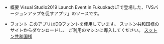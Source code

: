 - 概要
Visual Studio2019 Launch Event in FukuokaのLTで登場した、「VSバージョンアップを促すアプリ」のソースです。

- フォント
このアプリはDQフォントを使用しています。
スットン共和国様のサイトからダウンロードし、
ご利用のマシンに導入してください。
[スットン共和国様](http://sutton-kyouwa.com/g/dq_font.htm)
